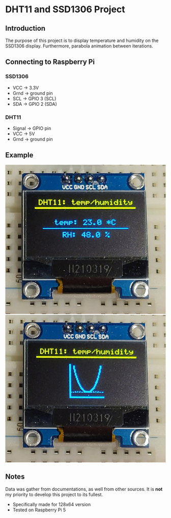 # DHT11 and SSD1306 Project

## Introduction
The purpose of this project is to display temperature and humidity on the SSD1306 display.
Furthermore, parabola animation between iterations.

## Connecting to Raspberry Pi
### SSD1306
* VCC -> 3.3V
* Grnd -> ground pin
* SCL -> GPIO 3 (SCL)
* SDA -> GPIO 2 (SDA)

### DHT11
* Signal -> GPIO pin
* VCC -> 5V
* Grnd -> ground pin

## Example
![SSD1306](/images/imgs2.jpg) ![SSD1306](/images/imgs1.jpg)

## Notes
Data was gather from documentations, as well from other sources.
It is **not** my priority to develop this project to its fullest.
* Specifically made for 128x64 version
* Tested on Raspberry Pi 5
